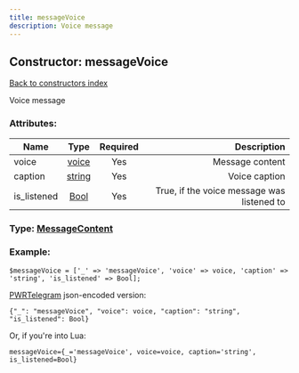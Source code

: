 ```yaml
---
title: messageVoice
description: Voice message
---
```

## Constructor: messageVoice  
[Back to constructors index](index.md)



Voice message

### Attributes:

| Name     |    Type       | Required | Description |
|----------|:-------------:|:--------:|------------:|
|voice|[voice](../types/voice.md) | Yes|Message content|
|caption|[string](../types/string.md) | Yes|Voice caption|
|is\_listened|[Bool](../types/Bool.md) | Yes|True, if the voice message was listened to|



### Type: [MessageContent](../types/MessageContent.md)


### Example:

```
$messageVoice = ['_' => 'messageVoice', 'voice' => voice, 'caption' => 'string', 'is_listened' => Bool];
```  

[PWRTelegram](https://pwrtelegram.xyz) json-encoded version:

```
{"_": "messageVoice", "voice": voice, "caption": "string", "is_listened": Bool}
```


Or, if you're into Lua:  


```
messageVoice={_='messageVoice', voice=voice, caption='string', is_listened=Bool}

```


